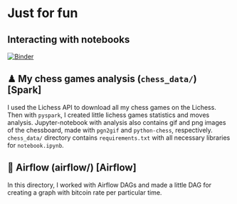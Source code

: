# Just for fun
## Interacting with notebooks
[![Binder](https://mybinder.org/badge_logo.svg)](https://mybinder.org/v2/gh/roykoand/data_projects/HEAD)

## ♟ My chess games analysis (```chess_data/```) [Spark]
I used the Lichess API to download all my chess games on the Lichess. Then with ```pyspark```, I created little lichess games statistics and moves analysis. Jupyter-notebook with analysis also contains gif and png images of the chessboard, made with ```pgn2gif``` and ```python-chess```, respectively. ```chess_data/``` directory contains ```requirements.txt``` with all necessary libraries for ```notebook.ipynb```.

## 💨 Airflow (airflow/) [Airflow]
In this directory, I worked with Airflow DAGs and made a little DAG for creating a graph with bitcoin rate per particular time.